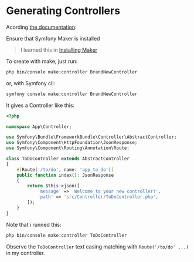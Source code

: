 # Generating Controllers

Acording [the documentation](https://symfony.com/doc/current/controller.html#generating-controllers):

Ensure that Symfony Maker is installed
> I learned this in [Installing Maker](https://github.com/VictorTurraF/til/blob/e012cfbfe41b053fb26e8e5170a3228df5068a09/symfony/installing-maker.md)

To create with make, just run:
```bash
php bin/console make:controller BrandNewController
```
or, with Symfony cli:
```bash
symfony console make:controller BrandNewController
```

It gives a Controller like this:
```php
<?php

namespace App\Controller;

use Symfony\Bundle\FrameworkBundle\Controller\AbstractController;
use Symfony\Component\HttpFoundation\JsonResponse;
use Symfony\Component\Routing\Annotation\Route;

class ToDoController extends AbstractController
{
    #[Route('/to/do', name: 'app_to_do')]
    public function index(): JsonResponse
    {
        return $this->json([
            'message' => 'Welcome to your new controller!',
            'path' => 'src/Controller/ToDoController.php',
        ]);
    }
}
```

Note that i runned this:
```bash
php bin/console make:controller ToDoController
```
Observe the `ToDoController` text casing matching with `Route('/to/do' ...)` in my controller.